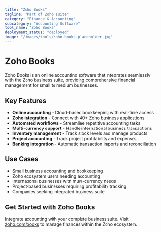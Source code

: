 ```yaml
---
title: "Zoho Books"
tagline: "Part of Zoho suite"
category: "Finance & Accounting"
subcategory: "Accounting Software"
tool_name: "Zoho Books"
deployment_status: "deployed"
image: "/images/tools/zoho-books-placeholder.jpg"
---
```


# Zoho Books

Zoho Books is an online accounting software that integrates seamlessly with the Zoho business suite, providing comprehensive financial management for small to medium businesses.

## Key Features

- **Online accounting** - Cloud-based bookkeeping with real-time access
- **Zoho integration** - Connect with 40+ Zoho business applications
- **Automated workflows** - Streamline repetitive accounting tasks
- **Multi-currency support** - Handle international business transactions
- **Inventory management** - Track stock levels and manage products
- **Project accounting** - Track project profitability and expenses
- **Banking integration** - Automatic transaction imports and reconciliation

## Use Cases

- Small business accounting and bookkeeping
- Zoho ecosystem users needing accounting
- International businesses with multi-currency needs
- Project-based businesses requiring profitability tracking
- Companies seeking integrated business suite

## Get Started with Zoho Books

Integrate accounting with your complete business suite. Visit [zoho.com/books](https://www.zoho.com/books) to manage finances within the Zoho ecosystem.